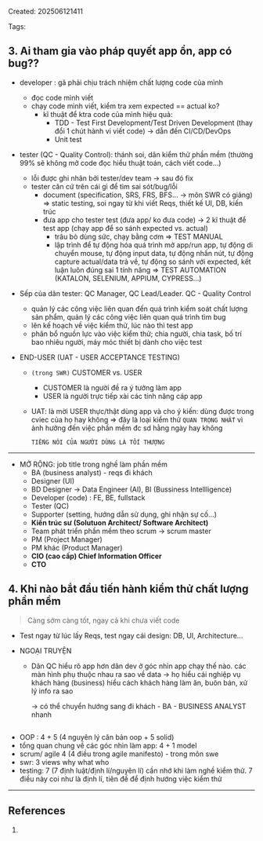Created: 202506121411

Tags: 

## 3. Ai tham gia vào pháp quyết app ổn, app có bug??
- developer : gã phải chịu trách nhiệm chất lượng code của mình
	- đọc code mình viết
	- chạy code mình viết, kiểm tra xem expected == actual ko?
		- kĩ thuật để ktra code của mình hiệu quả: 
			- TDD - Test First Development/Test Driven Development (thay đổi 1 chút hành vi viết code) -> dẫn đến CI/CD/DevOps
			- Unit test

- tester (QC - Quality Control): thánh soi, dân kiểm thử phần mềm (thường 99% sẽ không mở code đọc hiểu thuật toán, cách viết code...) 
	- lỗi được ghi nhân bởi tester/dev team -> sau đó fix
	- tester căn cứ trên cái gì để tìm sai sót/bug/lỗi
		- document (specification, SRS, FRS, BFS... -> môn SWR có giảng) => static testing, soi ngay từ khi viết Reqs, thiết kế UI, DB, kiến trúc
		- đưa app cho tester test (đưa app/ ko đưa code) -> 2 kĩ thuật để test app (chạy app để so sánh expected vs. actual)
			- trâu bò dùng sức, chạy bằng cơm => TEST MANUAL
			- lập trình để tự động hóa quá trình mở app/run app, tự động di chuyển mouse, tự động input data, tự động nhấn nút, tự động capture actual/data trả về, tự động so sánh với expected, kết luận luôn đúng sai 1 tính năng => TEST AUTOMATION (KATALON, SELENIUM, APPIUM, CYPRESS...)

- Sếp của dân tester: QC Manager, QC Lead/Leader. QC - Quality Control
	- quản lý các công việc liên quan đến quá trình kiểm soát chất lượng sản phẩm, quản lý các công việc liên quan quá trình tìm bug
	- lên kế hoạch về việc kiểm thử, lúc nào thì test app
	- phân bổ nguồn lực vào việc kiểm thử; chia người, chia task, bố trí bao nhiêu người, máy móc thiết bị dành cho việc test

- END-USER (UAT - USER ACCEPTANCE TESTING)  
	- `(trong SWR)` CUSTOMER vs. USER
		- CUSTOMER là người đề ra ý tưởng làm app
		- USER là người trực tiếp xài các tính năng cáp app
	- UAT: là mời USER thực/thật dùng app và cho ý kiến: dùng được trong cviec của họ hay không  => đây là loại kiểm thử `QUAN TRỌNG NHẤT` vì ảnh hưởng đến việc phần mềm đc sd hằng ngày hay không
		
		`TIẾNG NÓI CỦA NGƯỜI DÙNG LÀ TỐI THƯỢNG`


---
- MỞ RỘNG: job title trong nghề làm phần mềm
	- BA (business analyst) - reqs đi khách
	- Designer (UI)
	-  BD Designer  -> Data Engineer (AI), BI (Bussiness Intellligence)
	- Developer (code) : FE, BE, fullstack
	- Tester (QC)
	- Supporter (setting, hướng dẫn sử dụng, ghi nhận sự cố...)
	- **Kiến trúc sư (Solutuon Architect/ Software Architect)**
	- Team phát triển phần mềm theo scrum -> scrum master
	- PM (Project Manager)
	- PM khác (Product Manager)
	- **CIO (cao cấp) Chief Information Officer**
	- **CTO** 

## 4. Khi nào bắt đầu tiến hành kiểm thử chất lượng phần mềm

> Càng sớm càng tốt, ngay cả khi chưa viết code

- Test ngay từ lúc lấy Reqs, test ngay cái design: DB, UI, Architecture...

- NGOẠI TRUYỆN
	- Dân QC hiểu rõ app hơn dân dev ở góc nhìn app chạy thế nào. các màn hình phụ thuộc nhau ra sao về data -> họ hiểu cái nghiệp vụ khách hàng (business) hiểu cách khách hàng làm ăn, buôn bán, xử lý info ra sao
		
		-> có thể chuyển hướng sang đi khách - BA - BUSINESS ANALYST nhanh


## 
- OOP : 4 + 5 (4 nguyên lý căn bản oop + 5 solid)
- tổng quan chung về các góc nhìn làm app: 4 + 1 model
- scrum/ agile 4 (4 điều trong agile manifesto) - trong môn swe
- swr: 3 views why what who
- testing: 7 (7 định luật/định lí/nguyên lí) cần nhớ khi làm nghề kiểm thử. 7 điều này coi như là định lí, tiên đề để định hướng việc kiểm thử
-----
## References
1.
